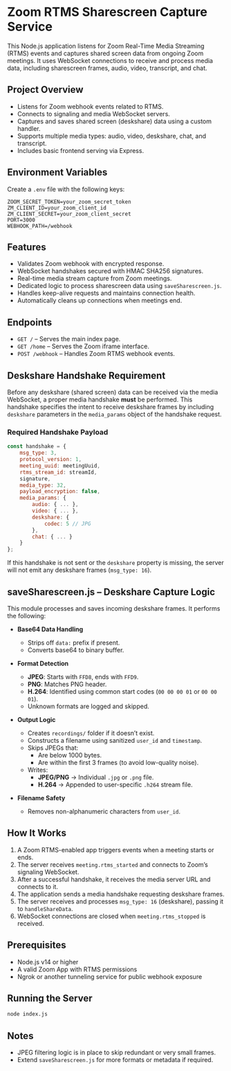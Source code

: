 # Zoom RTMS Sharescreen Capture Service

This Node.js application listens for Zoom Real-Time Media Streaming (RTMS) events and captures shared screen data from ongoing Zoom meetings. It uses WebSocket connections to receive and process media data, including sharescreen frames, audio, video, transcript, and chat.

## Project Overview

- Listens for Zoom webhook events related to RTMS.
- Connects to signaling and media WebSocket servers.
- Captures and saves shared screen (deskshare) data using a custom handler.
- Supports multiple media types: audio, video, deskshare, chat, and transcript.
- Includes basic frontend serving via Express.

## Environment Variables

Create a `.env` file with the following keys:

```env
ZOOM_SECRET_TOKEN=your_zoom_secret_token
ZM_CLIENT_ID=your_zoom_client_id
ZM_CLIENT_SECRET=your_zoom_client_secret
PORT=3000
WEBHOOK_PATH=/webhook
```

## Features

- Validates Zoom webhook with encrypted response.
- WebSocket handshakes secured with HMAC SHA256 signatures.
- Real-time media stream capture from Zoom meetings.
- Dedicated logic to process sharescreen data using `saveSharescreen.js`.
- Handles keep-alive requests and maintains connection health.
- Automatically cleans up connections when meetings end.

## Endpoints

- `GET /` – Serves the main index page.
- `GET /home` – Serves the Zoom iframe interface.
- `POST /webhook` – Handles Zoom RTMS webhook events.

## Deskshare Handshake Requirement

Before any deskshare (shared screen) data can be received via the media WebSocket, a proper media handshake **must** be performed. This handshake specifies the intent to receive deskshare frames by including `deskshare` parameters in the `media_params` object of the handshake request.

### Required Handshake Payload

```js
const handshake = {
    msg_type: 3,
    protocol_version: 1,
    meeting_uuid: meetingUuid,
    rtms_stream_id: streamId,
    signature,
    media_type: 32,
    payload_encryption: false,
    media_params: {
        audio: { ... },
        video: { ... },
        deskshare: {
            codec: 5 // JPG
        },
        chat: { ... }
    }
};
```

If this handshake is not sent or the `deskshare` property is missing, the server will not emit any deskshare frames (`msg_type: 16`).

## saveSharescreen.js – Deskshare Capture Logic

This module processes and saves incoming deskshare frames. It performs the following:

- **Base64 Data Handling**
  - Strips off `data:` prefix if present.
  - Converts base64 to binary buffer.

- **Format Detection**
  - **JPEG**: Starts with `FFD8`, ends with `FFD9`.
  - **PNG**: Matches PNG header.
  - **H.264**: Identified using common start codes (`00 00 00 01` or `00 00 01`).
  - Unknown formats are logged and skipped.

- **Output Logic**
  - Creates `recordings/` folder if it doesn’t exist.
  - Constructs a filename using sanitized `user_id` and `timestamp`.
  - Skips JPEGs that:
    - Are below 1000 bytes.
    - Are within the first 3 frames (to avoid low-quality noise).
  - Writes:
    - **JPEG/PNG** → Individual `.jpg` or `.png` file.
    - **H.264** → Appended to user-specific `.h264` stream file.

- **Filename Safety**
  - Removes non-alphanumeric characters from `user_id`.

## How It Works

1. A Zoom RTMS-enabled app triggers events when a meeting starts or ends.
2. The server receives `meeting.rtms_started` and connects to Zoom’s signaling WebSocket.
3. After a successful handshake, it receives the media server URL and connects to it.
4. The application sends a media handshake requesting deskshare frames.
5. The server receives and processes `msg_type: 16` (deskshare), passing it to `handleShareData`.
6. WebSocket connections are closed when `meeting.rtms_stopped` is received.

## Prerequisites

- Node.js v14 or higher
- A valid Zoom App with RTMS permissions
- Ngrok or another tunneling service for public webhook exposure

## Running the Server

```bash
node index.js
```

## Notes

- JPEG filtering logic is in place to skip redundant or very small frames.
- Extend `saveSharescreen.js` for more formats or metadata if required.
